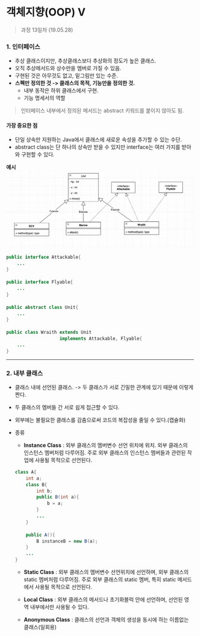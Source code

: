 객체지향(OOP) V
=========

> 과정 13일차 (19.05.28)

### 1. 인터페이스
- 추상 클래스이지만, 추상클래스보다 추상화의 정도가 높은 클래스.
- 오직 추상메서드와 상수만을 멤버로 가질 수 있음.
- 구현된 것은 아무것도 없고, 밑그림만 있는 수준.
- **스펙만 정의한 것 -> 클래스의 목적, 기능만을 정의한 것.**
    - 내부 동작은 하위 클래스에서 구현.
    - 기능 명세서의 역할

> 인터페이스 내부에서 정의된 메서드는 abstract 키워드를 붙이지 않아도 됨.

#### 가장 중요한 점
- 단일 상속만 지원하는 Java에서 클래스에 새로운 속성을 추가할 수 있는 수단.
- abstract class는 단 하나의 상속만 받을 수 있지만 interface는 여러 가지를 받아와 구현할 수 있다.

**예시**
![](../assets/interface_example.png)

```java
public interface Attackable{
    ...
}

public interface Flyable{
    ...
}

public abstract class Unit{
    ...
}

public class Wraith extends Unit 
                    implements Attackable, Flyable{
    ...
}
```

---

### 2. 내부 클래스
- 클래스 내에 선언된 클래스. -> 두 클래스가 서로 긴밀한 관계에 있기 때문에 이렇게 짠다.
- 두 클래스의 멤버들 간 서로 쉽게 접근할 수 있다.
- 외부에는 불필요한 클래스를 감춤으로써 코드의 복잡성을 줄일 수 있다.(캡슐화)

- 종류
    - **Instance Class** : 외부 클래스의 멤버변수 선언 위치에 위치. 외부 클래스의 인스턴스 멤버처럼 다루어짐. 주로 외부 클래스의 인스턴스 멤버들과 관련된 작업에 사용될 목적으로 선언된다.
    ```java
    class A{
        int a;
        class B{
            int b;
            public B(int a){
                b = a;
            }
            ...
        }

        public A(){
            B instanceB = new B(a);
        }
        ...
    }
    ```
    - **Static Class** : 외부 클래스의 멤버변수 선언위치에 선언하며, 외부 클래스의 static 멤버처럼 다루어짐. 주로 외부 클래스의 static 멤버, 특히 static 메서드에서 사용될 목적으로 선언된다.

    - **Local Class** : 외부 클래스의 메서드나 초기화블럭 안에 선언하며, 선언된 영역 내부에서만 사용될 수 있다.

    - **Anonymous Class** : 클래스의 선언과 객체의 생성을 동시에 하는 이름없는 클래스(일회용)
